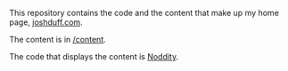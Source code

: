 This repository contains the code and the content that make up my home page, [joshduff.com](http://joshduff.com).

The content is in [/content](https://github.com/TehShrike/joshduff.com/tree/master/content).

The code that displays the content is [Noddity](http://noddity.com).
